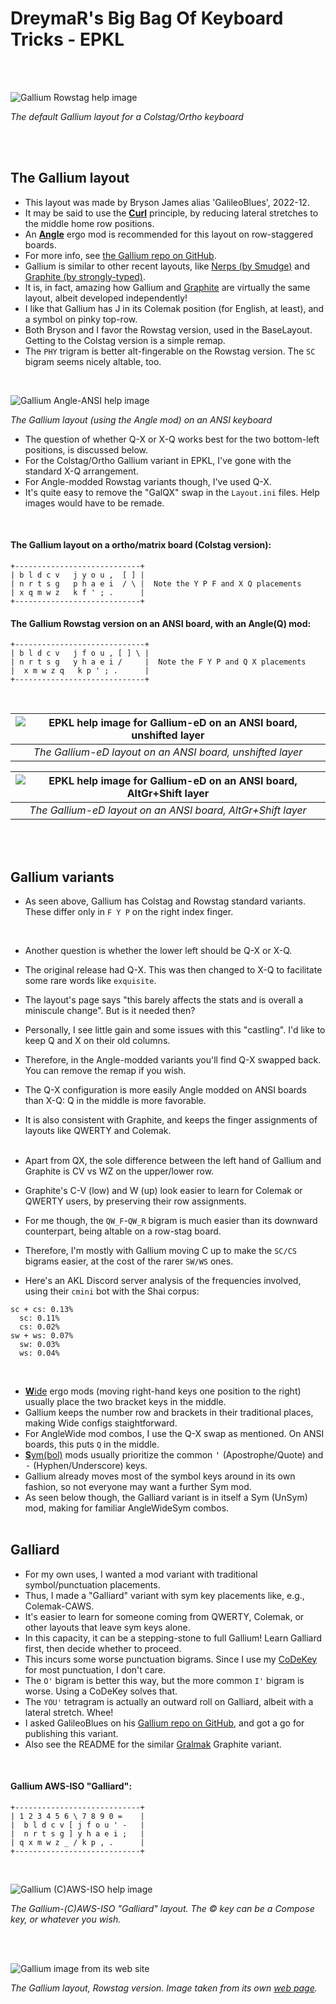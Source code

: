 DreymaR's Big Bag Of Keyboard Tricks - EPKL
===========================================
<br><br>

![Gallium Rowstag help image](./Gallium_Ortho_EPKL.png)

_The default Gallium layout for a Colstag/Ortho keyboard_

<br><br>

The Gallium layout
--------------------
- This layout was made by Bryson James alias 'GalileoBlues', 2022-12.
- It may be said to use the [**Curl**][ErgCrl] principle, by reducing lateral stretches to the middle home row positions.
- An [**Angle**][ErgAWi] ergo mod is recommended for this layout on row-staggered boards.
- For more info, see [the Gallium repo on GitHub][GalGit].
- Gallium is similar to other recent layouts, like [Nerps (by Smudge)][NrpRed] and [Graphite (by strongly-typed)][GraGit].
- It is, in fact, amazing how Gallium and [Graphite][GraPKL] are virtually the same layout, albeit developed independently!
- I like that Gallium has J in its Colemak position (for English, at least), and a symbol on pinky top-row.
- Both Bryson and I favor the Rowstag version, used in the BaseLayout. Getting to the Colstag version is a simple remap.
- The `PHY` trigram is better alt-fingerable on the Rowstag version. The `SC` bigram seems nicely altable, too.
<br>

![Gallium Angle-ANSI help image](./Gallium_ANS-A_EPKL.png)

_The Gallium layout (using the Angle mod) on an ANSI keyboard_
<br>

- The question of whether Q-X or X-Q works best for the two bottom-left positions, is discussed below.
- For the Colstag/Ortho Gallium variant in EPKL, I've gone with the standard X-Q arrangement.
- For Angle-modded Rowstag variants though, I've used Q-X.
- It's quite easy to remove the "GalQX" swap in the `Layout.ini` files. Help images would have to be remade.
<br>

#### The Gallium layout on a ortho/matrix board (Colstag version):
```
+----------------------------+
| b l d c v   j y o u ,  [ ] |
| n r t s g   p h a e i  / \ |  Note the Y P F and X Q placements
| x q m w z   k f ' ; .      |
+----------------------------+
```

#### The Gallium Rowstag version on an ANSI board, with an Angle(Q) mod:
```
+-----------------------------+
| b l d c v   j f o u , [ ] \ |
| n r t s g   y h a e i /     |  Note the F Y P and Q X placements
|  x m w z q   k p ' ; .      |
+-----------------------------+
```
<br>

|![EPKL help image for Gallium-eD on an ANSI board, unshifted layer](./Gal-eD_ANS_Angle/state0.png)|
|   :---:   |
|_The Gallium-eD layout on an ANSI board, unshifted layer_|

|![EPKL help image for Gallium-eD on an ANSI board, AltGr+Shift layer](./Gal-eD_ANS_Angle/state7.png)|
|   :---:   |
|_The Gallium-eD layout on an ANSI board, AltGr+Shift layer_|

<br><br>

Gallium variants
------------------
- As seen above, Gallium has Colstag and Rowstag standard variants. These differ only in `F Y P` on the right index finger.
<br>

- Another question is whether the lower left should be Q-X or X-Q.
- The original release had Q-X. This was then changed to X-Q to facilitate some rare words like `exquisite`.
- The layout's page says "this barely affects the stats and is overall a miniscule change". But is it needed then?
- Personally, I see little gain and some issues with this "castling". I'd like to keep Q and X on their old columns.
- Therefore, in the Angle-modded variants you'll find Q-X swapped back. You can remove the remap if you wish.
- The Q-X configuration is more easily Angle modded on ANSI boards than X-Q: Q in the middle is more favorable.
- It is also consistent with Graphite, and keeps the finger assignments of layouts like QWERTY and Colemak.
<br><br>

- Apart from QX, the sole difference between the left hand of Gallium and Graphite is CV vs WZ on the upper/lower row.
- Graphite's C-V (low) and W (up) look easier to learn for Colemak or QWERTY users, by preserving their row assignments.
- For me though, the `QW_F`-`QW_R` bigram is much easier than its downward counterpart, being altable on a row-stag board.
- Therefore, I'm mostly with Gallium moving C up to make the `SC/CS` bigrams easier, at the cost of the rarer `SW/WS` ones.
- Here's an AKL Discord server analysis of the frequencies involved, using their `cmini` bot with the Shai corpus:

```
sc + cs: 0.13%
  sc: 0.11%
  cs: 0.02%
sw + ws: 0.07%
  sw: 0.03%
  ws: 0.04%
```
<br>

- [**W**ide][ErgAWi] ergo mods (moving right-hand keys one position to the right) usually place the two bracket keys in the middle.
- Gallium keeps the number row and brackets in their traditional places, making Wide configs staightforward.
- For AngleWide mod combos, I use the Q-X swap as mentioned. On ANSI boards, this puts `Q` in the middle.
- [**S**ym(bol)][ErgSym] mods usually prioritize the common <kbd>'</kbd> (Apostrophe/Quote) and <kbd>-</kbd> (Hyphen/Underscore) keys.
- Gallium already moves most of the symbol keys around in its own fashion, so not everyone may want a further Sym mod.
- As seen below though, the Galliard variant is in itself a Sym (UnSym) mod, making for familiar AngleWideSym combos.
<br><br>


Galliard
--------
- For my own uses, I wanted a mod variant with traditional symbol/punctuation placements.
- Thus, I made a "Galliard" variant with sym key placements like, e.g., Colemak-CAWS.
- It's easier to learn for someone coming from QWERTY, Colemak, or other layouts that leave sym keys alone.
- In this capacity, it can be a stepping-stone to full Gallium! Learn Galliard first, then decide whether to proceed.
- This incurs some worse punctuation bigrams. Since I use my [CoDeKey][CoDeKy] for most punctuation, I don't care.
- The `O'` bigram is better this way, but the more common `I'` bigram is worse. Using a CoDeKey solves that.
- The `YOU'` tetragram is actually an outward roll on Galliard, albeit with a lateral stretch. Whee!
- I asked GalileoBlues on his [Gallium repo on GitHub][GalIs5], and got a go for publishing this variant.
- Also see the README for the similar [Gralmak][Gralmk] Graphite variant.
<br>

#### Gallium AWS-ISO "Galliard":
```
+----------------------------+
| 1 2 3 4 5 6 \ 7 8 9 0 =    |
|  b l d c v [ j f o u ' -   |
|  n r t s g ] y h a e i ;   |
| q x m w z _ / k p , .      |
+----------------------------+
```
<br>

![Gallium (C)AWS-ISO help image](./Gallium_ISO-AWS_EPKL.png)

_The Gallium-(C)AWS-ISO "Galliard" layout. The © key can be a Compose key, or whatever you wish._

<br><br>

![Gallium image from its web site](./_Res/Gallium-RowStag_Web.png)

_The Gallium layout, Rowstag version. Image taken from its own [web page][GalGit]._


[GalGit]: https://github.com/GalileoBlues/Gallium                   (The Gallium layout on GitHub)
[GraGit]: https://github.com/rdavison/graphite-layout               (The Graphite layout on GitHub)
[NrpRed]: https://www.reddit.com/r/KeyboardLayouts/comments/tpwyjc/ (The Nerps layout on Reddit)
[GraPKL]: ../Graphite/                                              (The Graphite layout in EPKL)
[Gralmk]: ../Graphite/README.md#gralmak                             (The Gralmak Graphite layout variant)
[GalIs5]: https://github.com/GalileoBlues/Gallium/issues/5          (GitHub issue on adding Gallium to EPKL)
[ErgAWi]: https://dreymar.colemak.org/ergo-mods.html#angle-wide     (DreymaR's BigBag on Angle+Wide ergo mods)
[ErgCrl]: https://dreymar.colemak.org/ergo-mods.html#curl-dh        (DreymaR's BigBag on the Curl-DH ergo mod)
[ErgSym]: https://dreymar.colemak.org/ergo-mods.html#symbols        (DreymaR's BigBag on the Symbols ergo mod)
[CoDeKy]: https://github.com/DreymaR/BigBagKbdTrixPKL/blob/master/README.md#advanced-composecodekey  (The EPKL README on the CoDeKey)
